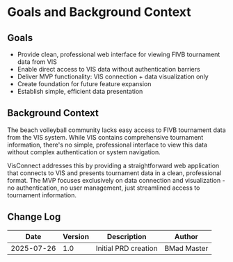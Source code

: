 # Goals and Background Context

## Goals
- Provide clean, professional web interface for viewing FIVB tournament data from VIS
- Enable direct access to VIS data without authentication barriers
- Deliver MVP functionality: VIS connection + data visualization only
- Create foundation for future feature expansion
- Establish simple, efficient data presentation

## Background Context

The beach volleyball community lacks easy access to FIVB tournament data from the VIS system. While VIS contains comprehensive tournament information, there's no simple, professional interface to view this data without complex authentication or system navigation.

VisConnect addresses this by providing a straightforward web application that connects to VIS and presents tournament data in a clean, professional format. The MVP focuses exclusively on data connection and visualization - no authentication, no user management, just streamlined access to tournament information.

## Change Log
| Date | Version | Description | Author |
|------|---------|-------------|---------|
| 2025-07-26 | 1.0 | Initial PRD creation | BMad Master |

